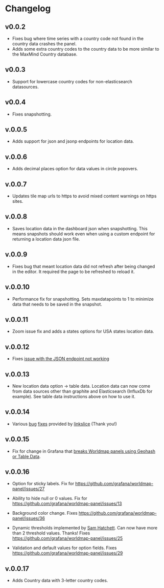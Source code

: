 # Changelog

## v0.0.2

- Fixes bug where time series with a country code not found in the country data crashes the panel.
- Adds some extra country codes to the country data to be more similar to the MaxMind Country database.

## v0.0.3

- Support for lowercase country codes for non-elasticsearch datasources.

## v0.0.4

- Fixes snapshotting.

## v.0.0.5

- Adds support for json and jsonp endpoints for location data.

## v.0.0.6

- Adds decimal places option for data values in circle popovers.

## v.0.0.7

- Updates tile map urls to https to avoid mixed content warnings on https sites.

## v.0.0.8

- Saves location data in the dashboard json when snapshotting. This means snapshots should work even when using a custom endpoint for returning a location data json file.

## v.0.0.9

- Fixes bug that meant location data did not refresh after being changed in the editor. It required the page to be refreshed to reload it.

## v.0.0.10

- Performance fix for snapshotting. Sets maxdatapoints to 1 to minimize data that needs to be saved in the snapshot.

## v.0.0.11

- Zoom issue fix and adds a states options for USA states location data.

## v.0.0.12

- Fixes [issue with the JSON endpoint not working](https://github.com/grafana/worldmap-panel/issues/22)

## v.0.0.13

- New location data option -> table data. Location data can now come from data sources other than graphite and Elasticsearch (InfluxDb for example). See table data instructions above on how to use it.

## v.0.0.14

- Various [bug](https://github.com/grafana/worldmap-panel/pull/31) [fixes](https://github.com/grafana/worldmap-panel/pull/32) provided by [linkslice](https://github.com/linkslice) (Thank you!)

## v.0.0.15

- Fix for change in Grafana that [breaks Worldmap panels using Geohash or Table Data](https://github.com/grafana/worldmap-panel/issues/45).

## v.0.0.16

- Option for sticky labels. Fix for https://github.com/grafana/worldmap-panel/issues/27

- Ability to hide null or 0 values. Fix for https://github.com/grafana/worldmap-panel/issues/13

- Background color change. Fixes https://github.com/grafana/worldmap-panel/issues/36

- Dynamic thresholds implemented by [Sam Hatchett](https://github.com/samhatchett). Can now have more than 2 threshold values. Thanks! Fixes https://github.com/grafana/worldmap-panel/issues/25

- Validation and default values for option fields. Fixes https://github.com/grafana/worldmap-panel/issues/29

## v.0.0.17

- Adds Country data with 3-letter country codes.

